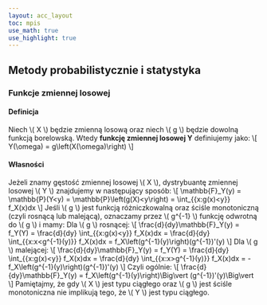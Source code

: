 ```yaml
---
layout: acc_layout
toc: mpis
use_math: true
use_highlight: true
---
```


Metody probabilistycznie i statystyka
---

### Funkcje zmiennej losowej
#### Definicja
Niech \\( X \\) będzie zmienną losową oraz niech \\( g \\) będzie dowolną funkcją borelowską. Wtedy **funkcję zmiennej losowej Y** definiujemy jako:
\\[ Y(\omega) = g\left(X(\omega)\right) \\]

#### Własności
Jeżeli znamy gęstość zmiennej losowej \\( X \\), dystrybuantę zmiennej losowej \\( Y \\) znajdujemy w następujący sposób:
\\[ \mathbb{F}\_Y(y) = \mathbb{P}(Y<y) = \mathbb{P}\left(g(X)<y\right) = \int\_{\{x:g(x)<y\}} f\_X(x)dx \\]
Jeśli \\( g \\) jest funkcją różniczkowalną oraz ściśle monotoniczną (czyli rosnącą lub malejącą), oznaczamy przez \\( g^{-1} \\) funkcję odwrotną do \\( g \\) i mamy:
Dla \\( g \\) rosnącej:
\\[ \frac{d}{dy}\mathbb{F}\_Y(y) = f\_Y(Y) = \frac{d}{dy} \int\_{\{x:g(x)<y\}} f\_X(x)dx = \frac{d}{dy} \int\_{\{x:x<g^{-1}(y)\}} f\_X(x)dx = f\_X\left(g^{-1}(y)\right)(g^{-1})'(y) \\]
Dla \\( g \\) malejącej:
\\[ \frac{d}{dy}\mathbb{F}\_Y(y) = f\_Y(Y) = \frac{d}{dy} \int\_{\{x:g(x)<y\}} f\_X(x)dx = \frac{d}{dy} \int\_{\{x:x>g^{-1}(y)\}} f\_X(x)dx = -f\_X\left(g^{-1}(y)\right)(g^{-1})'(y) \\]
Czyli ogólnie:
\\[ \frac{d}{dy}\mathbb{F}\_Y(y) = f\_X\left(g^{-1}(y)\right)\Big\vert (g^{-1})'(y)\Big\vert  \\]
Pamiętajmy, że gdy \\( X \\) jest typu ciągłego oraz \\( g \\) jest ściśle monotoniczna nie implikują tego, że \\( Y \\) jest typu ciągłego.
